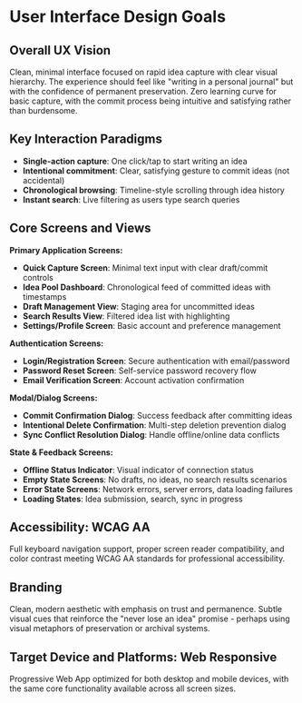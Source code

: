 # User Interface Design Goals

## Overall UX Vision
Clean, minimal interface focused on rapid idea capture with clear visual hierarchy. The experience should feel like "writing in a personal journal" but with the confidence of permanent preservation. Zero learning curve for basic capture, with the commit process being intuitive and satisfying rather than burdensome.

## Key Interaction Paradigms
- **Single-action capture**: One click/tap to start writing an idea
- **Intentional commitment**: Clear, satisfying gesture to commit ideas (not accidental)
- **Chronological browsing**: Timeline-style scrolling through idea history
- **Instant search**: Live filtering as users type search queries

## Core Screens and Views

**Primary Application Screens:**
- **Quick Capture Screen**: Minimal text input with clear draft/commit controls
- **Idea Pool Dashboard**: Chronological feed of committed ideas with timestamps
- **Draft Management View**: Staging area for uncommitted ideas
- **Search Results View**: Filtered idea list with highlighting
- **Settings/Profile Screen**: Basic account and preference management

**Authentication Screens:**
- **Login/Registration Screen**: Secure authentication with email/password
- **Password Reset Screen**: Self-service password recovery flow
- **Email Verification Screen**: Account activation confirmation

**Modal/Dialog Screens:**
- **Commit Confirmation Dialog**: Success feedback after committing ideas
- **Intentional Delete Confirmation**: Multi-step deletion prevention dialog
- **Sync Conflict Resolution Dialog**: Handle offline/online data conflicts

**State & Feedback Screens:**
- **Offline Status Indicator**: Visual indicator of connection status
- **Empty State Screens**: No drafts, no ideas, no search results scenarios
- **Error State Screens**: Network errors, server errors, data loading failures
- **Loading States**: Idea submission, search, sync in progress

## Accessibility: WCAG AA
Full keyboard navigation support, proper screen reader compatibility, and color contrast meeting WCAG AA standards for professional accessibility.

## Branding
Clean, modern aesthetic with emphasis on trust and permanence. Subtle visual cues that reinforce the "never lose an idea" promise - perhaps using visual metaphors of preservation or archival systems.

## Target Device and Platforms: Web Responsive
Progressive Web App optimized for both desktop and mobile devices, with the same core functionality available across all screen sizes.
